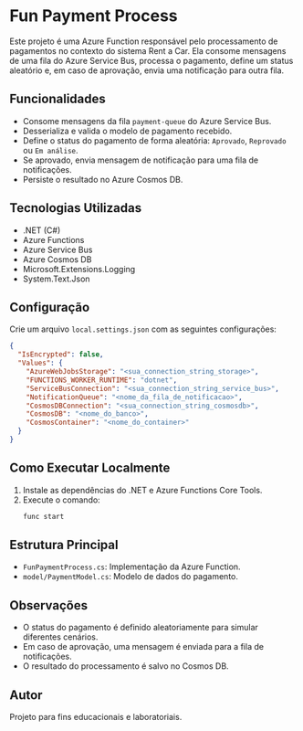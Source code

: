 # Fun Payment Process

Este projeto é uma Azure Function responsável pelo processamento de pagamentos no contexto do sistema Rent a Car. Ela consome mensagens de uma fila do Azure Service Bus, processa o pagamento, define um status aleatório e, em caso de aprovação, envia uma notificação para outra fila.

## Funcionalidades
- Consome mensagens da fila `payment-queue` do Azure Service Bus.
- Desserializa e valida o modelo de pagamento recebido.
- Define o status do pagamento de forma aleatória: `Aprovado`, `Reprovado` ou `Em análise`.
- Se aprovado, envia mensagem de notificação para uma fila de notificações.
- Persiste o resultado no Azure Cosmos DB.

## Tecnologias Utilizadas
- .NET (C#)
- Azure Functions
- Azure Service Bus
- Azure Cosmos DB
- Microsoft.Extensions.Logging
- System.Text.Json

## Configuração

Crie um arquivo `local.settings.json` com as seguintes configurações:
```json
{
  "IsEncrypted": false,
  "Values": {
    "AzureWebJobsStorage": "<sua_connection_string_storage>",
    "FUNCTIONS_WORKER_RUNTIME": "dotnet",
    "ServiceBusConnection": "<sua_connection_string_service_bus>",
    "NotificationQueue": "<nome_da_fila_de_notificacao>",
    "CosmosDBConnection": "<sua_connection_string_cosmosdb>",
    "CosmosDB": "<nome_do_banco>",
    "CosmosContainer": "<nome_do_container>"
  }
}
```

## Como Executar Localmente
1. Instale as dependências do .NET e Azure Functions Core Tools.
2. Execute o comando:
   ```bash
   func start
   ```

## Estrutura Principal
- `FunPaymentProcess.cs`: Implementação da Azure Function.
- `model/PaymentModel.cs`: Modelo de dados do pagamento.

## Observações
- O status do pagamento é definido aleatoriamente para simular diferentes cenários.
- Em caso de aprovação, uma mensagem é enviada para a fila de notificações.
- O resultado do processamento é salvo no Cosmos DB.

## Autor
Projeto para fins educacionais e laboratoriais.
